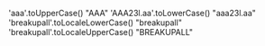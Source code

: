 'aaa'.toUpperCase()
"AAA"
'AAA23l.aa'.toLowerCase()
"aaa23l.aa"
'breakupall'.toLocaleLowerCase()
"breakupall"
'breakupall'.toLocaleUpperCase()
"BREAKUPALL"